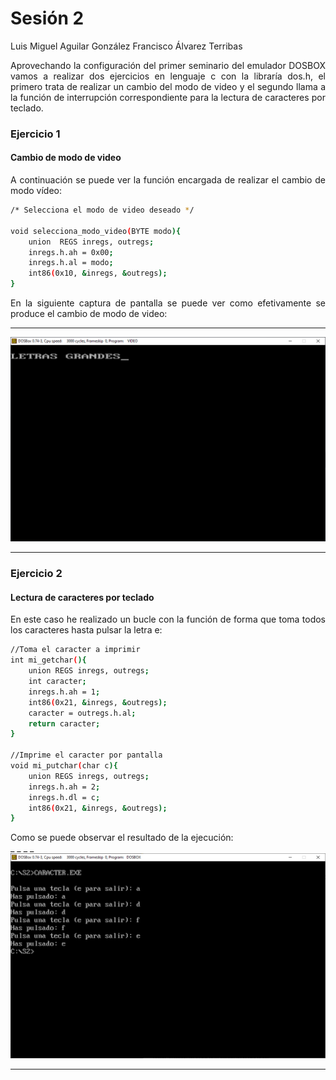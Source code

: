 <h1>Sesión 2</h1>

Luis Miguel Aguilar González
Francisco Álvarez Terribas 

<div style="text-align: justify">
Aprovechando la configuración del primer seminario del emulador DOSBOX vamos a realizar dos ejercicios en lenguaje c con la libraría dos.h, el primero trata de realizar un cambio del modo de video y el segundo llama a la función de interrupción correspondiente para la lectura de caracteres por teclado. 
</div>

<h3>Ejercicio 1</h3>
<h4>Cambio de modo de video</h4>
<div style="text-align: justify">
A continuación se puede ver la función encargada de realizar el cambio de modo vídeo:
</div>

```Bash
/* Selecciona el modo de video deseado */

void selecciona_modo_video(BYTE modo){
    union  REGS inregs, outregs;
    inregs.h.ah = 0x00;
    inregs.h.al = modo;
    int86(0x10, &inregs, &outregs);
}

```
<div style="text-align: justify">
En la siguiente captura de pantalla se puede ver como efetivamente se produce el cambio de modo de video:
</div>

_ _ _ _

<div style="text-align:center"><img src="Video.PNG" /></div>

_ _ _ _


<h3>Ejercicio 2</h3>
<h4>Lectura de caracteres por teclado</h4>
<div style="text-align: justify">
En este caso he realizado un bucle con la función de forma que toma todos los caracteres hasta pulsar la letra e:
</div>


```Bash
//Toma el caracter a imprimir
int mi_getchar(){
    union REGS inregs, outregs;
    int caracter;
    inregs.h.ah = 1;
    int86(0x21, &inregs, &outregs);
    caracter = outregs.h.al;
    return caracter;
}

//Imprime el caracter por pantalla
void mi_putchar(char c){
    union REGS inregs, outregs;
    inregs.h.ah = 2;
    inregs.h.dl = c;
    int86(0x21, &inregs, &outregs);
}

```

<div style="text-align: justify">
Como se puede observar el resultado de la ejecución:
</div>
_ _ _ _

<div style="text-align:center"><img src="Caracter.PNG" /></div>

_ _ _ _


